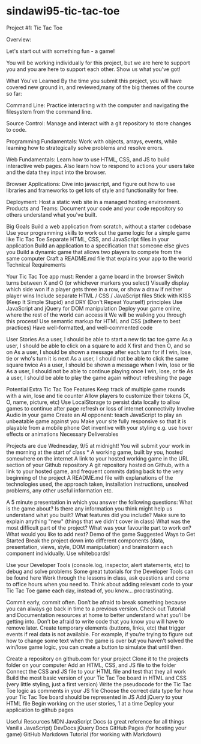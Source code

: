 # sindawi95-tic-tac-toe
Project #1: Tic Tac Toe

Overview:

Let's start out with something fun - a game!

You will be working individually for this project, but we are here to support you and you are here to support each other. Show us what you've got!

What You've Learned
By the time you submit this project, you will have covered new ground in, and reviewed,many of the big themes of the course so far:

Command Line: Practice interacting with the computer and navigating the filesystem from the command line.

Source Control: Manage and interact with a git repository to store changes to code.

Programming Fundamentals: Work with objects, arrays, events, while learning how to strategically solve problems and resolve errors.

Web Fundamentals: Learn how to use HTML, CSS, and JS to build interactive web pages. Also learn how to respond to actions your users take and the data they input into the browser.

Browser Applications: Dive into javascript, and figure out how to use libraries and frameworks to get lots of style and functionality for free.

Deployment: Host a static web site in a managed hosting environment.
Products and Teams: Document your code and your code repository so others understand what you've built.

Big Goals
Build a web application from scratch, without a starter codebase
Use your programming skills to work out the game logic for a simple game like Tic Tac Toe
Separate HTML, CSS, and JavaScript files in your application
Build an application to a specification that someone else gives you
Build a dynamic game that allows two players to compete from the same computer
Craft a README.md file that explains your app to the world Technical Requirements

Your Tic Tac Toe app must:
Render a game board in the browser
Switch turns between X and O (or whichever markers you select)
Visually display which side won if a player gets three in a row, or show a draw if neither player wins
Include separate HTML / CSS / JavaScript files
Stick with KISS (Keep It Simple Stupid) and DRY (Don't Repeat Yourself) principles
Use JavaScript and jQuery for DOM manipulation
Deploy your game online, where the rest of the world can access it
We will be walking you through this process!
Use semantic markup for HTML and CSS (adhere to best practices)
Have well-formatted, and well-commented code

User Stories
As a user, I should be able to start a new tic tac toe game
As a user, I should be able to click on a square to add X first and then O, and so on
As a user, I should be shown a message after each turn for if I win, lose, tie or who's turn it is next
As a user, I should not be able to click the same square twice
As a user, I should be shown a message when I win, lose or tie
As a user, I should not be able to continue playing once I win, lose, or tie
As a user, I should be able to play the game again without refreshing the page

Potential Extra Tic Tac Toe Features
Keep track of multiple game rounds with a win, lose and tie counter
Allow players to customize their tokens (X, O, name, picture, etc)
Use LocalStorage to persist data locally to allow games to continue after page refresh or loss of internet connectivity
Involve Audio in your game
Create an AI opponent: teach JavaScript to play an unbeatable game against you
Make your site fully responsive so that it is playable from a mobile phone
Get inventive with your styling e.g. use hover effects or animations
Necessary Deliverables

Projects are due Wednesday, 9/5 at midnight! You will submit your work in the morning at the start of class *
A working game, built by you, hosted somewhere on the internet
A link to your hosted working game in the URL section of your Github repository
A git repository hosted on Github, with a link to your hosted game, and frequent commits dating back to the very beginning of the project
A README.md file with explanations of the technologies used, the approach taken, installation instructions, unsolved problems, any other useful information etc.

A 5 minute presentation in which you answer the following questions:
What is the game about?
Is there any information you think might help us understand what you built?
What features did you include?
Make sure to explain anything "new" (things that we didn't cover in class)
What was the most difficult part of the project?
What was your favourite part to work on?
What would you like to add next?
Demo of the game
Suggested Ways to Get Started
Break the project down into different components (data, presentation, views, style, DOM manipulation) and brainstorm each component individually. Use whiteboards!

Use your Developer Tools (console.log, inspector, alert statements, etc) to debug and solve problems
Some great tutorials for the Developer Tools can be found here
Work through the lessons in class, ask questions and come to office hours when you need to. Think about adding relevant code to your Tic Tac Toe game each day, instead of, you know... procrastinating.

Commit early, commit often. Don’t be afraid to break something because you can always go back in time to a previous version.
Check out Tutorial and Documentation resources at home to better understand what you’ll be getting into.
Don’t be afraid to write code that you know you will have to remove later. Create temporary elements (buttons, links, etc) that trigger events if real data is not available. For example, if you’re trying to figure out how to change some text when the game is over but you haven’t solved the win/lose game logic, you can create a button to simulate that until then.

Create a repository on github.com for your project
Clone it to the projects folder on your computer
Add an HTML, CSS, and JS file to the folder
Connect the CSS and JS file to your HTML file and test that they all work
Build the most basic version of your Tic Tac Toe board in HTML and CSS (very little styling, just a first version)
Write the pseudocode for the Tic Tac Toe logic as comments in your JS file
Choose the correct data type for how your Tic Tac Toe board should be represented in JS
Add jQuery to your HTML file
Begin working on the user stories, 1 at a time
Deploy your application to github pages

Useful Resources
MDN JavaScript Docs (a great reference for all things Vanilla JavaScript)
DevDocs
jQuery Docs
GitHub Pages (for hosting your game)
GitHub Markdown Tutorial (for working with Markdown)